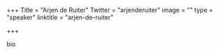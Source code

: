 +++
Title = "Arjen de Ruiter"
Twitter = "arjenderuiter"
image = ""
type = "speaker"
linktitle = "arjen-de-ruiter"

+++

bio
